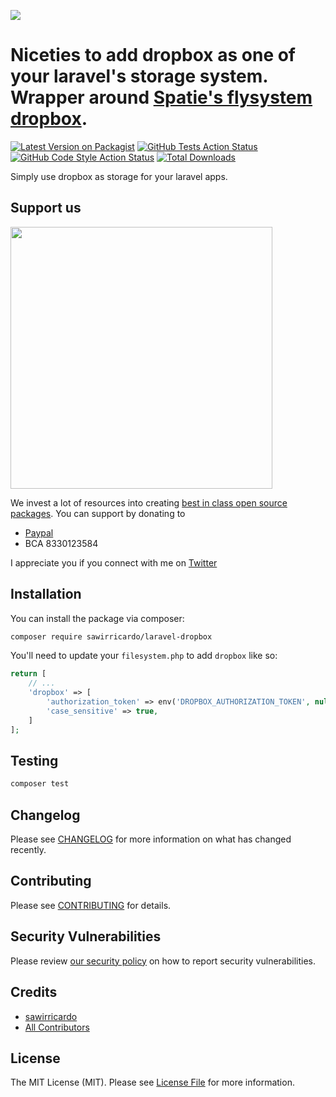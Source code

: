 [<img src="https://github-ads.s3.eu-central-1.amazonaws.com/support-ukraine.svg?t=1" />](https://supportukrainenow.org)

# Niceties to add dropbox as one of your laravel's storage system. Wrapper around [Spatie's flysystem dropbox](https://github.com/spatie/flysystem-dropbox).

[![Latest Version on Packagist](https://img.shields.io/packagist/v/sawirricardo/laravel-dropbox.svg?style=flat-square)](https://packagist.org/packages/sawirricardo/laravel-dropbox)
[![GitHub Tests Action Status](https://img.shields.io/github/workflow/status/sawirricardo/laravel-dropbox/run-tests?label=tests)](https://github.com/sawirricardo/laravel-dropbox/actions?query=workflow%3Arun-tests+branch%3Amain)
[![GitHub Code Style Action Status](https://img.shields.io/github/workflow/status/sawirricardo/laravel-dropbox/Check%20&%20fix%20styling?label=code%20style)](https://github.com/sawirricardo/laravel-dropbox/actions?query=workflow%3A"Check+%26+fix+styling"+branch%3Amain)
[![Total Downloads](https://img.shields.io/packagist/dt/sawirricardo/laravel-dropbox.svg?style=flat-square)](https://packagist.org/packages/sawirricardo/laravel-dropbox)

Simply use dropbox as storage for your laravel apps.

## Support us

[<img src="https://github-ads.s3.eu-central-1.amazonaws.com/laravel-dropbox.jpg?t=1" width="419px" />](https://spatie.be/github-ad-click/laravel-dropbox)

We invest a lot of resources into creating [best in class open source packages](https://github.com/sawirricardo). You can support by donating to

-   [Paypal](https://paypal.me/sawirricardo)
-   BCA 8330123584

I appreciate you if you connect with me on [Twitter](https://twitter.com/RicardoSawir)

## Installation

You can install the package via composer:

```bash
composer require sawirricardo/laravel-dropbox
```

You'll need to update your `filesystem.php` to add `dropbox` like so:

```php
return [
    // ...
    'dropbox' => [
        'authorization_token' => env('DROPBOX_AUTHORIZATION_TOKEN', null),
        'case_sensitive' => true,
    ]
];
```

## Testing

```bash
composer test
```

## Changelog

Please see [CHANGELOG](CHANGELOG.md) for more information on what has changed recently.

## Contributing

Please see [CONTRIBUTING](https://github.com/spatie/.github/blob/main/CONTRIBUTING.md) for details.

## Security Vulnerabilities

Please review [our security policy](../../security/policy) on how to report security vulnerabilities.

## Credits

-   [sawirricardo](https://github.com/sawirricardo)
-   [All Contributors](../../contributors)

## License

The MIT License (MIT). Please see [License File](LICENSE.md) for more information.

